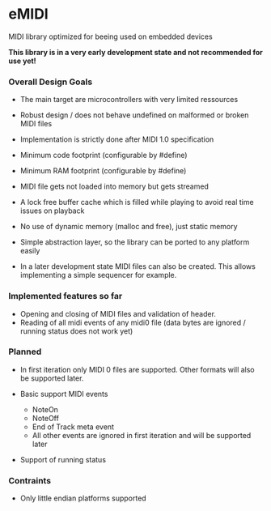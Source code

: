 # eMIDI
MIDI library optimized for beeing used on embedded devices

**This library is in a very early development state and not recommended for use yet!**

### Overall Design Goals ###
  * The main target are microcontrollers with very limited ressources

  * Robust design / does not behave undefined on malformed or broken MIDI files
  * Implementation is strictly done after MIDI 1.0 specification
  * Minimum code footprint (configurable by #define)
  * Minimum RAM footprint (configurable by #define)
  * MIDI file gets not loaded into memory but gets streamed
  * A lock free buffer cache which is filled while playing to avoid real time issues on playback
  * No use of dynamic memory (malloc and free), just static memory 
  * Simple abstraction layer, so the library can be ported to any platform easily

  * In a later development state MIDI files can also be created. This allows implementing a
    simple sequencer for example.

### Implemented features so far ###

  * Opening and closing of MIDI files and validation of header.
  * Reading of all midi events of any midi0 file (data bytes are ignored / running status does not work yet)

### Planned ###
  * In first iteration only MIDI 0 files are supported. Other formats will also be supported later.

  * Basic support MIDI events
    * NoteOn
    * NoteOff
    * End of Track meta event
    * All other events are ignored in first iteration and will be supported later

  * Support of running status
  
### Contraints ###
  * Only little endian platforms supported

